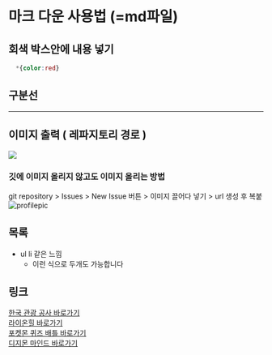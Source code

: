 # 마크 다운 사용법 (=md파일)

## 회색 박스안에 내용 넣기
```css
  *{color:red}
```
## 구분선
------------------------------
## 이미지 출력 ( 레파지토리 경로 )
<img src="/img/icon.jpg">

### 깃에 이미지 올리지 않고도 이미지 올리는 방법
git repository > Issues > New Issue 버튼 > 이미지 끌어다 넣기 > url 생성 후 복붙<br>
![profilepic](https://github.com/6bjs4112/git-project/assets/133857196/333c6ee8-9fac-4a90-baa3-b812fe60f7a4)

## 목록
* ul li 같은 느낌
  * 이런 식으로 두개도 가능합니다

## 링크
<a href="https://6bjs4112.github.io/git-project/KTO">한국 관광 공사 바로가기</a>
<br>
<a href="https://6bjs4112.github.io/git-project/LionHill">라이온힐 바로가기</a>
<br>
<a href="https://6bjs4112.github.io/3rdPkmQuiz/">포켓몬 퀴즈 배틀 바로가기</a>
<br>
<a href="https://dm-ten-pearl.vercel.app/">디지몬 마인드 바로가기</a>

